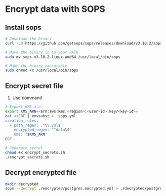 # Encrypt data with SOPS

## Install sops

```bash
# Download the binary
curl -LO https://github.com/getsops/sops/releases/download/v3.10.2/sops-v3.10.2.linux.amd64

# Move the binary in to your PATH
sudo mv sops-v3.10.2.linux.amd64 /usr/local/bin/sops

# Make the binary executable
sudo chmod +x /usr/local/bin/sops
```

## Encrypt secret file

1. Use command

```bash
# Export KMS arn
export KMS_ARN=<arn:aws:kms:<region>:<user-id>:key/<key-id>>
cat <<EOF | envsubst > .sops.yml
creation_rules:
  - path_regex: .*\\.yml$
    encrypted_regex: "^data\$"
    kms: '$KMS_ARN'
EOF

# Generate secret
chmod +x encrypt_secrets.sh
./encrypt_secrets.sh
```

## Decrypt encrypted file

```bash
mkdir decrypted
sops --decrypt ./encrypted/postgres.encrypted.yml > ./decrypted/postgres.decrypted.yml
```

